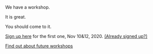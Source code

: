 We have a workshop.

It is great.

You should come to it.

[Sign up here](http://exploreddd.com/workshops/jessica-kerr-kent-beck.html) for the first one, Nov 10&12, 2020. [(Already signed up?)](nov20)

[Find out about future workshops](https://jessitron.ck.page/8211ec5d1a)